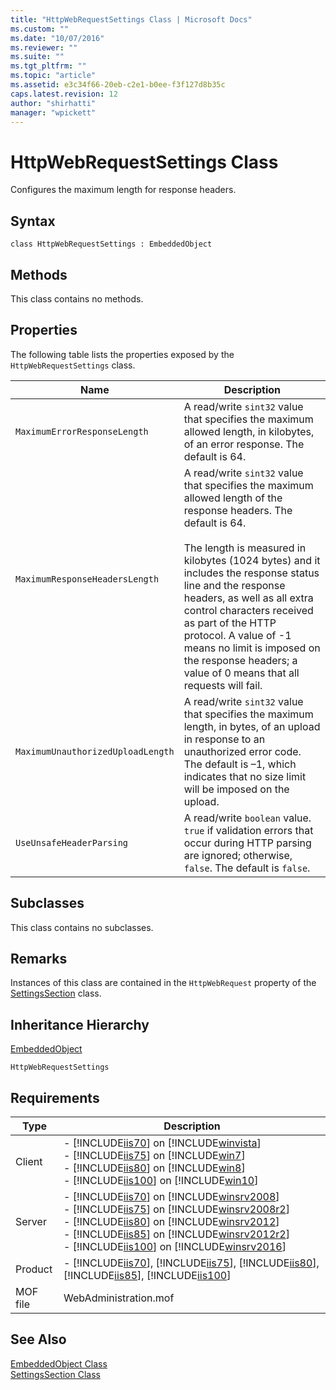```yaml
---
title: "HttpWebRequestSettings Class | Microsoft Docs"
ms.custom: ""
ms.date: "10/07/2016"
ms.reviewer: ""
ms.suite: ""
ms.tgt_pltfrm: ""
ms.topic: "article"
ms.assetid: e3c34f66-20eb-c2e1-b0ee-f3f127d8b35c
caps.latest.revision: 12
author: "shirhatti"
manager: "wpickett"
---
```

# HttpWebRequestSettings Class
Configures the maximum length for response headers.  
  
## Syntax  
  
```vbs  
class HttpWebRequestSettings : EmbeddedObject  
```  
  
## Methods  
 This class contains no methods.  
  
## Properties  
 The following table lists the properties exposed by the `HttpWebRequestSettings` class.  
  
|Name|Description|  
|----------|-----------------|  
|`MaximumErrorResponseLength`|A read/write `sint32` value that specifies the maximum allowed length, in kilobytes, of an error response. The default is 64.|  
|`MaximumResponseHeadersLength`|A read/write `sint32` value that specifies the maximum allowed length of the response headers. The default is 64.<br /><br /> The length is measured in kilobytes (1024 bytes) and it includes the response status line and the response headers, as well as all extra control characters received as part of the HTTP protocol. A value of -1 means no limit is imposed on the response headers; a value of 0 means that all requests will fail.|  
|`MaximumUnauthorizedUploadLength`|A read/write `sint32` value that specifies the maximum length, in bytes, of an upload in response to an unauthorized error code. The default is –1, which indicates that no size limit will be imposed on the upload.|  
|`UseUnsafeHeaderParsing`|A read/write `boolean` value. `true` if validation errors that occur during HTTP parsing are ignored; otherwise, `false`. The default is `false`.|  
  
## Subclasses  
 This class contains no subclasses.  
  
## Remarks  
 Instances of this class are contained in the `HttpWebRequest` property of the [SettingsSection](../../reference/admin/settingssection-class.md) class.  
  
## Inheritance Hierarchy  
 [EmbeddedObject](../../reference/admin/embeddedobject-class1.md)  
  
 `HttpWebRequestSettings`  
  
## Requirements  
  
|Type|Description|  
|----------|-----------------|  
|Client|-   [!INCLUDE[iis70](../../reference/admin/includes/iis70-md.md)] on [!INCLUDE[winvista](../../reference/admin/includes/winvista-md.md)]<br />-   [!INCLUDE[iis75](../../reference/admin/includes/iis75-md.md)] on [!INCLUDE[win7](../../reference/admin/includes/win7-md.md)]<br />-   [!INCLUDE[iis80](../../reference/admin/includes/iis80-md.md)] on [!INCLUDE[win8](../../reference/admin/includes/win8-md.md)]<br />-   [!INCLUDE[iis100](../../reference/admin/includes/iis100-md.md)] on [!INCLUDE[win10](../../reference/admin/includes/win10-md.md)]|  
|Server|-   [!INCLUDE[iis70](../../reference/admin/includes/iis70-md.md)] on [!INCLUDE[winsrv2008](../../reference/admin/includes/winsrv2008-md.md)]<br />-   [!INCLUDE[iis75](../../reference/admin/includes/iis75-md.md)] on [!INCLUDE[winsrv2008r2](../../reference/admin/includes/winsrv2008r2-md.md)]<br />-   [!INCLUDE[iis80](../../reference/admin/includes/iis80-md.md)] on [!INCLUDE[winsrv2012](../../reference/admin/includes/winsrv2012-md.md)]<br />-   [!INCLUDE[iis85](../../reference/admin/includes/iis85-md.md)] on [!INCLUDE[winsrv2012r2](../../reference/admin/includes/winsrv2012r2-md.md)]<br />-   [!INCLUDE[iis100](../../reference/admin/includes/iis100-md.md)] on [!INCLUDE[winsrv2016](../../reference/admin/includes/winsrv2016-md.md)]|  
|Product|-   [!INCLUDE[iis70](../../reference/admin/includes/iis70-md.md)], [!INCLUDE[iis75](../../reference/admin/includes/iis75-md.md)], [!INCLUDE[iis80](../../reference/admin/includes/iis80-md.md)], [!INCLUDE[iis85](../../reference/admin/includes/iis85-md.md)], [!INCLUDE[iis100](../../reference/admin/includes/iis100-md.md)]|  
|MOF file|WebAdministration.mof|  
  
## See Also  
 [EmbeddedObject Class](../../reference/admin/embeddedobject-class1.md)   
 [SettingsSection Class](../../reference/admin/settingssection-class.md)